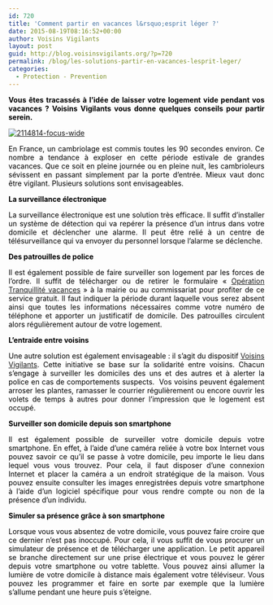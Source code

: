 ```yaml
---
id: 720
title: 'Comment partir en vacances l&rsquo;esprit léger ?'
date: 2015-08-19T08:16:52+00:00
author: Voisins Vigilants
layout: post
guid: http://blog.voisinsvigilants.org/?p=720
permalink: /blog/les-solutions-partir-en-vacances-lesprit-leger/
categories:
  - Protection - Prevention
---
```

<p style="text-align: justify;">
  <strong><span style="color: #000000;">Vous êtes tracassés à l&rsquo;idée de laisser votre logement vide pendant vos vacances ? Voisins Vigilants vous donne quelques conseils pour partir serein.</span></strong>
</p>

<p style="text-align: justify;">
  <a href="./../../images/2015/08/2114814-focus-wide.jpg"><img class="aligncenter  wp-image-721" src="./../../images/2015/08/2114814-focus-wide.jpg" alt="2114814-focus-wide"/></a>
</p>

<p style="font-weight: inherit; color: black; text-align: justify;">
  <span style="color: #000000;">En France, un cambriolage est commis toutes les 90 secondes environ. Ce nombre a tendance à exploser en cette période estivale de grandes vacances. Que ce soit en pleine journée ou en pleine nuit, les cambrioleurs sévissent en passant simplement par la porte d&rsquo;entrée. Mieux vaut donc être vigilant. Plusieurs solutions sont envisageables.</span>
</p>

<p style="text-align: justify;">
  <span style="color: #000000;"><strong>La surveillance électronique</strong></span>
</p>

<p style="text-align: justify;">
  <span style="color: #000000;">La surveillance électronique est une solution très efficace. Il suffit d’installer un système de détection qui va repérer la présence d’un intrus dans votre domicile et déclencher une alarme. Il peut être relié à un centre de télésurveillance qui va envoyer du personnel lorsque l’alarme se déclenche.</span>
</p>

<p style="text-align: justify;">
  <span style="color: #000000;"><strong style="font-style: inherit;">Des patrouilles de police</strong></span>
</p>

<p style="text-align: justify;">
  <span style="color: #000000;">Il est également possible de faire surveiller son logement par les forces de l’ordre. Il suffit de télécharger ou de retirer le formulaire &laquo;&nbsp;<a href="http://blog.voisinsvigilants.org/securite/2015/07/31/etre-zen-loperation-tranquillite-vacances/">Opération Tranquillité vacances</a>&nbsp;&raquo; à la mairie ou au commissariat pour profiter de ce service gratuit. Il faut indiquer la période durant laquelle vous serez absent ainsi que toutes les informations nécessaires comme votre numéro de téléphone et apporter un justificatif de domicile. Des patrouilles circulent alors régulièrement autour de votre logement.</span>
</p>

<p style="text-align: justify;">
  <span style="color: #000000;"><strong style="font-style: inherit;">L’entraide entre voisins</strong></span>
</p>

<p style="text-align: justify;">
  <span style="color: #000000;">Une autre solution est également envisageable : il s’agit du dispositif <a href="http://www.voisinsvigilants.org">Voisins Vigilants</a>. Cette initiative se base sur la solidarité entre voisins. Chacun s’engage à surveiller les domiciles des uns et des autres et à alerter la police en cas de comportements suspects.  Vos voisins peuvent également arroser les plantes, ramasser le courrier régulièrement ou encore ouvrir les volets de temps à autres pour donner l’impression que le logement est occupé.</span>
</p>

<p style="text-align: justify;">
  <span style="color: #000000;"><strong style="font-style: inherit;">Surveiller son domicile depuis son smartphone<br /> </strong></span>
</p>

<p style="text-align: justify;">
  <span style="color: #000000;">Il est également possible de surveiller votre domicile depuis votre smartphone. En effet, à l’aide d’une caméra reliée à votre box Internet vous pouvez savoir ce qu’il se passe à votre domicile, peu importe le lieu dans lequel vous vous trouvez. Pour cela, il faut disposer d’une connexion Internet et placer la caméra a un endroit stratégique de la maison. Vous pouvez ensuite consulter les images enregistrées depuis votre smartphone à l’aide d’un logiciel spécifique pour vous rendre compte ou non de la présence d&rsquo;un individu.</span>
</p>

<p style="text-align: justify;">
  <span style="color: #000000;"><strong style="font-style: inherit;">Simuler sa présence grâce à son smartphone</strong></span>
</p>

<p style="text-align: justify;">
  <span style="color: #000000;">Lorsque vous vous absentez de votre domicile, vous pouvez faire croire que ce dernier n’est pas inoccupé. Pour cela, il vous suffit de vous procurer un simulateur de présence et de télécharger une application. Le petit appareil se branche directement sur une prise électrique et vous pouvez le gérer depuis votre smartphone ou votre tablette. Vous pouvez ainsi allumer la lumière de votre domicile à distance mais également votre téléviseur. Vous pouvez les programmer et faire en sorte par exemple que la lumière s’allume pendant une heure puis s’éteigne.</span>
</p>
